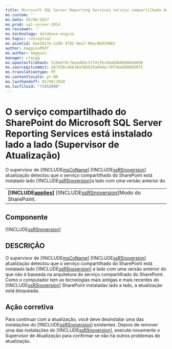 ```yaml
---
title: Microsoft SQL Server Reporting Services serviço compartilhado do SharePoint está instalado lado a lado (Supervisor de atualização) | Microsoft Docs
ms.custom: ''
ms.date: 03/06/2017
ms.prod: sql-server-2014
ms.reviewer: ''
ms.technology: database-engine
ms.topic: conceptual
ms.assetid: 6ae1017e-129b-4702-9ea7-00ac9b024062
author: maggiesMSFT
ms.author: maggies
manager: craigg
ms.openlocfilehash: 529e07dc7beed8dc37741f6c9dab0b0b080d4898
ms.sourcegitcommit: b87d36c46b39af8b929ad94ec707dee8800950f5
ms.translationtype: MT
ms.contentlocale: pt-BR
ms.lasthandoff: 02/08/2020
ms.locfileid: "71952690"
---
```

# <a name="microsoft-sql-server-reporting-services-sharepoint-shared-service-is-installed-side-by-side-upgrade-advisor"></a>O serviço compartilhado do SharePoint do Microsoft SQL Server Reporting Services está instalado lado a lado (Supervisor de Atualização)
  O supervisor de [!INCLUDE[msCoName](../../includes/msconame-md.md)] [!INCLUDE[ssRSnoversion](../../includes/ssrsnoversion-md.md)] atualização detectou que o serviço compartilhado do SharePoint está instalado lado [!INCLUDE[ssRSnoversion](../../includes/ssrsnoversion-md.md)]a lado com uma versão anterior do.  
  
||  
|-|  
|**[!INCLUDE[applies](../../includes/applies-md.md)]**  [!INCLUDE[ssRSnoversion](../../includes/ssrsnoversion-md.md)]Modo do SharePoint.|  
  
## <a name="component"></a>Componente  
 [!INCLUDE[ssRSnoversion](../../includes/ssrsnoversion-md.md)]  
  
## <a name="description"></a>DESCRIÇÃO  
 O supervisor de [!INCLUDE[msCoName](../../includes/msconame-md.md)] [!INCLUDE[ssRSnoversion](../../includes/ssrsnoversion-md.md)] atualização detectou que o serviço compartilhado do SharePoint está instalado lado [!INCLUDE[ssRSnoversion](../../includes/ssrsnoversion-md.md)] a lado com uma versão anterior do que não é baseada na arquitetura do serviço compartilhado do SharePoint. Como o computador tem as tecnologias mais antigas e mais recentes do [!INCLUDE[ssRSnoversion](../../includes/ssrsnoversion-md.md)] SharePoint instaladas lado a lado, a atualização está bloqueada.  
  
## <a name="corrective-action"></a>Ação corretiva  
 Para continuar com a atualização, você deve desinstalar uma das instalações do [!INCLUDE[ssRSnoversion](../../includes/ssrsnoversion-md.md)] existentes. Depois de remover uma das instalações do [!INCLUDE[ssRSnoversion](../../includes/ssrsnoversion-md.md)], execute novamente o Supervisor de Atualização para confirmar se não há outros problemas de atualização.  
  
  
